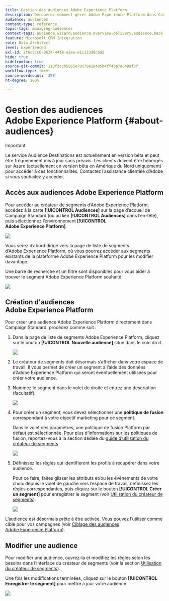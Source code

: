 ```yaml
---
title: Gestion des audiences Adobe Experience Platform
description: Découvrez comment gérer Adobe Experience Platform dans Campaign Standard.
audience: audiences
content-type: reference
topic-tags: managing-audiences
context-tags: audience,wizard;audience,overview;delivery,audience,back
feature: Microsoft CRM Integration
role: Data Architect
level: Experienced
exl-id: 2f6c5cc6-0634-4418-a2ee-e1c133d9cbd2
hide: true
hidefromtoc: true
source-git-commit: 110f3ccb5865e70c78e18485b4ff4ba7a648af3f
workflow-type: tm+mt
source-wordcount: '398'
ht-degree: 100%

---
```


# Gestion des audiences Adobe Experience Platform {#about-audiences}

>[!IMPORTANT]
>
>Le service Audience Destinations est actuellement en version bêta et peut être fréquemment mis à jour sans préavis. Les clients doivent être hébergés sur Azure (actuellement en version bêta en Amérique du Nord uniquement) pour accéder à ces fonctionnalités. Contactez l’assistance clientèle d’Adobe si vous souhaitez y accéder.

## Accès aux audiences Adobe Experience Platform

Pour accéder au créateur de segments d’Adobe Experience Platform, accédez à la carte **[!UICONTROL Audiences]** sur la page d’accueil de Campaign Standard (ou au lien **[!UICONTROL Audiences]** dans l’en-tête), puis sélectionnez l’environnement **[!UICONTROL Adobe Experience Platform]**.

![](assets/aep_audiences_access.png)

Vous serez d’abord dirigé vers la page de liste de segments d’Adobe Experience Platform, où vous pourrez accéder aux segments existants de la plateforme Adobe Experience Platform pour les modifier davantage.

Une barre de recherche et un filtre sont disponibles pour vous aider à trouver le segment Adobe Experience Platform souhaité.

![](assets/aep_audiences_list.png)

## Création d&#39;audiences Adobe Experience Platform

Pour créer une audience Adobe Experience Platform directement dans Campaign Standard, procédez comme suit :

1. Dans la page de liste de segments Adobe Experience Platform, cliquez sur le bouton **[!UICONTROL Nouvelle audience]** situé dans le coin droit.

   ![](assets/aep_audiences_creation_create.png)

1. Le créateur de segments doit désormais s’afficher dans votre espace de travail. Il vous permet de créer un segment à l’aide des données d’Adobe Experience Platform qui seront éventuellement utilisées pour créer votre audience.

1. Nommez le segment dans le volet de droite et entrez une description (facultatif).

   ![](assets/aep_audiences_creation_edit_name.png)

1. Pour créer un segment, vous devez sélectionner une **politique de fusion** correspondant à votre objectif marketing pour ce segment.

   Dans le volet des paramètres, une politique de fusion Platform par défaut est sélectionnée. Pour plus d’informations sur les politiques de fusion, reportez-vous à la section dédiée du [guide d’utilisation du créateur de segments](https://experienceleague.adobe.com/docs/experience-platform/segmentation/ui/overview.html?lang=fr).

   ![](assets/aep_audiences_mergepolicy.png)

1. Définissez les règles qui identifieront les profils à récupérer dans votre audience.

   Pour ce faire, faites glisser les attributs et/ou les événements de votre choix depuis le volet de gauche vers l’espace de travail, définissez les règles correspondantes, puis cliquez sur le bouton **[!UICONTROL Créer un segment]** pour enregistrer le segment (voir [Utilisation du créateur de segments](../../integrating/using/aep-using-segment-builder.md)).

   ![](assets/aep_audiences_creation_query.png)

L’audience est désormais prête à être activée. Vous pouvez l’utiliser comme cible pour vos campagnes (voir [Ciblage des audiences Adobe Experience Platform](../../integrating/using/aep-targeting-audiences.md)).

## Modifier une audience

Pour modifier une audience, ouvrez-la et modifiez les règles selon les besoins dans l’interface du créateur de segments (voir la section [Utilisation du créateur de segments](../../integrating/using/aep-using-segment-builder.md)).

Une fois les modifications terminées, cliquez sur le bouton **[!UICONTROL Enregistrer le segment]** pour mettre à jour votre audience.

![](assets/aep_audiences_editing.png)
